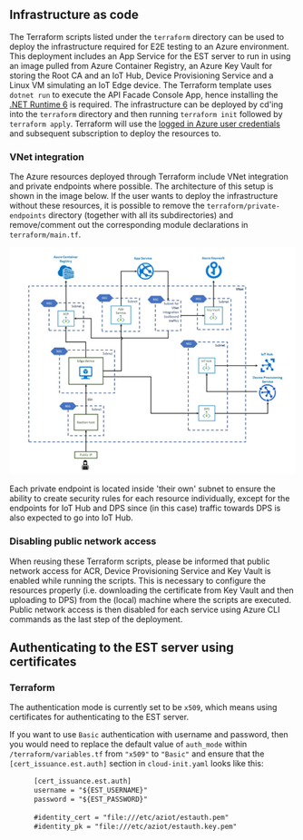 ## Infrastructure as code

The Terraform scripts listed under the `terraform` directory can be used to deploy the infrastructure required for E2E testing to an Azure environment. This deployment includes an App Service for the EST server to run in using an image pulled from Azure Container Registry, an Azure Key Vault for storing the Root CA and an IoT Hub, Device Provisioning Service and a Linux VM simulating an IoT Edge device. The Terraform template uses `dotnet run` to execute the API Facade Console App, hence installing the [.NET Runtime 6](https://dotnet.microsoft.com/en-us/download/dotnet/6.0) is required. The infrastructure can be deployed by cd'ing into the `terraform` directory and then running `terraform init` followed by `terraform apply`. Terraform will use the [logged in Azure user credentials](https://registry.terraform.io/providers/hashicorp/azurerm/latest/docs/guides/azure_cli) and subsequent subscription to deploy the resources to.

### VNet integration

The Azure resources deployed through Terraform include VNet integration and private endpoints where possible. The architecture of this setup is shown in the image below. If the user wants to deploy the infrastructure without these resources, it is possible to remove the `terraform/private-endpoints` directory (together with all its subdirectories) and remove/comment out the corresponding module declarations in `terraform/main.tf`.

![Overview](../assets/vnet-arch.jpg "VNet Architecture")

Each private endpoint is located inside 'their own' subnet to ensure the ability to create security rules for each resource individually, except for the endpoints for IoT Hub and DPS since (in this case) traffic towards DPS is also expected to go into IoT Hub.

### Disabling public network access
When reusing these Terraform scripts, please be informed that public network access for ACR, Device Provisioning Service and Key Vault is enabled while running the scripts. This is necessary to configure the resources properly (i.e. downloading the certificate from Key Vault and then uploading to DPS) from the (local) machine where the scripts are executed. Public network access is then disabled for each service using Azure CLI commands as the last step of the deployment.

## Authenticating to the EST server using certificates

### Terraform
The authentication mode is currently set to be `x509`, which means using certificates for authenticating to the EST server.

If you want to use `Basic` authentication with username and password, then you would need to replace the default value of `auth_mode` within `/terraform/variables.tf` from `"x509"` to `"Basic"` and ensure that the `[cert_issuance.est.auth]` section in `cloud-init.yaml` looks like this:
```
      [cert_issuance.est.auth]
      username = "${EST_USERNAME}"
      password = "${EST_PASSWORD}"
      
      #identity_cert = "file:///etc/aziot/estauth.pem"
      #identity_pk = "file:///etc/aziot/estauth.key.pem"
```